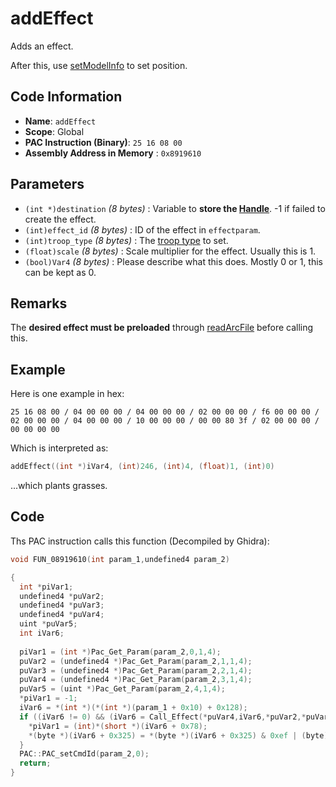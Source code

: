 # addEffect

Adds an effect.

After this, use [setModelInfo](./setmodelinfo.md) to set position.

## Code Information

- **Name**: `addEffect`
- **Scope**: Global
- **PAC Instruction (Binary)**: `25 16 08 00`
- **Assembly Address in Memory** : `0x8919610`

## Parameters

- `(int *)destination` *(8 bytes)* : Variable to **store the  [Handle](./guide/category.md#getting-handle)**. -1 if failed to create the effect.
- `(int)effect_id` *(8 bytes)* : ID of the effect in `effectparam`.
- `(int)troop_type` *(8 bytes)* : The [troop type](./guide/reference-table.md#troop-types) to set.
- `(float)scale` *(8 bytes)* : Scale multiplier for the effect. Usually this is 1.
- `(bool)Var4` *(8 bytes)* : Please describe what this does. Mostly 0 or 1, this can be kept as 0.

## Remarks

The **desired effect must be preloaded** through [readArcFile](./readarcfile.md) before calling this.

## Example

Here is one example in hex:

```25 16 08 00 / 04 00 00 00 / 04 00 00 00 / 02 00 00 00 / f6 00 00 00 / 02 00 00 00 / 04 00 00 00 / 10 00 00 00 / 00 00 80 3f / 02 00 00 00 / 00 00 00 00```

Which is interpreted as:

```c
addEffect((int *)iVar4, (int)246, (int)4, (float)1, (int)0)
```

...which plants grasses.

## Code

Ths PAC instruction calls this function (Decompiled by Ghidra):

```c
void FUN_08919610(int param_1,undefined4 param_2)

{
  int *piVar1;
  undefined4 *puVar2;
  undefined4 *puVar3;
  undefined4 *puVar4;
  uint *puVar5;
  int iVar6;
  
  piVar1 = (int *)Pac_Get_Param(param_2,0,1,4);
  puVar2 = (undefined4 *)Pac_Get_Param(param_2,1,1,4);
  puVar3 = (undefined4 *)Pac_Get_Param(param_2,2,1,4);
  puVar4 = (undefined4 *)Pac_Get_Param(param_2,3,1,4);
  puVar5 = (uint *)Pac_Get_Param(param_2,4,1,4);
  *piVar1 = -1;
  iVar6 = *(int *)(*(int *)(param_1 + 0x10) + 0x128);
  if ((iVar6 != 0) && (iVar6 = Call_Effect(*puVar4,iVar6,*puVar2,*puVar3,0), iVar6 != 0)) {
    *piVar1 = (int)*(short *)(iVar6 + 0x78);
    *(byte *)(iVar6 + 0x325) = *(byte *)(iVar6 + 0x325) & 0xef | (byte)((*puVar5 & 1) << 4);
  }
  PAC::PAC_setCmdId(param_2,0);
  return;
}
```
